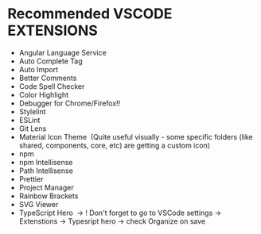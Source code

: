 # Recommended VSCODE EXTENSIONS
- Angular Language Service 
- Auto Complete Tag 
- Auto Import 
- Better Comments 
- Code Spell Checker 
- Color Highlight 
- Debugger for Chrome/Firefox!!
- Stylelint 
- ESLint 
- Git Lens 
- Material Icon Theme  (Quite useful visually - some specific folders (like shared, components, core, etc) are getting a custom icon)
- npm 
- npm Intellisense 
- Path Intellisense 
- Prettier 
- Project Manager 
- Rainbow Brackets 
- SVG Viewer 
- TypeScript Hero  -> ! Don't forget to go to VSCode settings -> Extenstions -> Typesript hero -> check Organize on save


